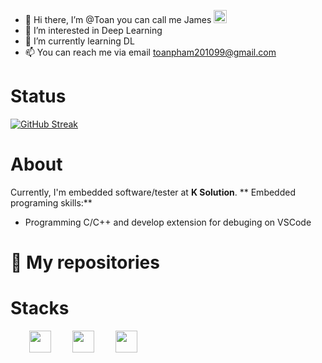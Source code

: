 - 👋 Hi there, I’m @Toan you can call me James <img src="https://raw.githubusercontent.com/MartinHeinz/MartinHeinz/master/wave.gif" height="21">
- 👀 I’m interested in Deep Learning 
- 🌱 I’m currently learning DL
- 📫 You can reach me via email toanpham201099@gmail.com 
# Status 
[![GitHub Streak](https://github-readme-streak-stats.herokuapp.com/?user=Toan201099&theme=dark)](https://git.io/streak-stats)
# About
Currently, I'm embedded software/tester at **K Solution**.
** Embedded programing skills:**
- Programming C/C++ and develop extension for debuging on VSCode
# 📘 My repositories 

# Stacks
<div align="left">
  <img width="35" style="margin-left:30px" src="https://raw.githubusercontent.com/gilbarbara/logos/master/logos/python.svg"/> 
  <img width="35" style="margin-left:30px" src="https://raw.githubusercontent.com/gilbarbara/logos/master/logos/c-plusplus.svg"/> 
  <img width="35" style="margin-left:30px" src="https://raw.githubusercontent.com/gilbarbara/logos/master/logos/javascript.svg"/> 
</div>

